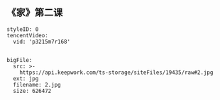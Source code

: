 ## 《家》第二课


```@TencentVideo
styleID: 0
tencentVideo:
  vid: 'p3215m7r168'

```


```@BigFile

bigFile:
  src: >-
    https://api.keepwork.com/ts-storage/siteFiles/19435/raw#2.jpg
  ext: jpg
  filename: 2.jpg
  size: 626472
          
```